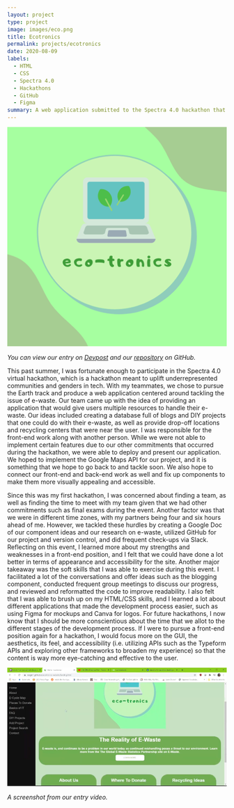 ```yaml
---
layout: project
type: project
image: images/eco.png
title: Ecotronics
permalink: projects/ecotronics
date: 2020-08-09
labels:
  - HTML
  - CSS
  - Spectra 4.0
  - Hackathons
  - GitHub
  - Figma
summary: A web application submitted to the Spectra 4.0 hackathon that tackles the e-waste problem and provides resources for people to learn about tech and how to repurpose their e-waste.
---
```


<img class="ui left medium floated rounded image" src="/images/eco.png" length="1000" width="800">

*You can view our entry on [Devpost](https://devpost.com/software/ecotronics) and our [repository](https://github.com/raegirl1/ecotronics-website) on GitHub.*

This past summer, I was fortunate enough to participate in the Spectra 4.0 virtual hackathon, which is a hackathon meant to uplift underrepresented communities and 
genders in tech. With my teammates, we chose to pursue the Earth track and produce a web application centered around tackling the issue of e-waste. Our team came up 
with the idea of providing an application that would give users multiple resources to handle their e-waste. Our ideas included creating a database full of blogs and 
DIY projects that one could do with their e-waste, as well as provide drop-off locations and recycling centers that were near the user. I was responsible for the 
front-end work along with another person. While we were not able to implement certain features due to our other commitments that occurred during the hackathon, we 
were able to deploy and present our application. We hoped to implement the Google Maps API for our project, and it is something that we hope to go back to and 
tackle soon. We also hope to connect our front-end and back-end work as well and fix up components to make them more visually appealing and accessible.

Since this was my first hackathon, I was concerned about finding a team, as well as finding the time to meet with my team given that we had other commitments such 
as final exams during the event. Another factor was that we were in different time zones, with my partners being four and six hours ahead of me. However, we tackled 
these hurdles by creating a Google Doc of our component ideas and our research on e-waste, utilized GitHub for our project and version control, and did frequent 
check-ups via Slack. Reflecting on this event, I learned more about my strengths and weaknesses in a front-end position, and I felt that we could have done a lot 
better in terms of appearance and accessibility for the site. Another major takeaway was the soft skills that I was able to exercise during this event. I 
facilitated a lot of the conversations and offer ideas such as the blogging component, conducted frequent group meetings to discuss our progress, and reviewed and 
reformatted the code to improve readability. I also felt that I was able to brush up on my HTML/CSS skills, and I learned a lot about different applications that 
made the development process easier, such as using Figma for mockups and Canva for logos. For future hackathons, I now know that I should be more conscientious 
about the time that we allot to the different stages of the development process. If I were to pursue a front-end position again for a hackathon, I would focus more 
on the GUI, the aesthetics, its feel, and accessibility (i.e. utilizing APIs such as the Typeform APIs and exploring other frameworks to broaden my experience) so 
that the content is way more eye-catching and effective to the user.

<img class="ui floated rounded image" src="/images/Screen Shot 2020-10-03 at 1.18.15 PM.png" length="1000" width="1000">

*A screenshot from our entry video.*

